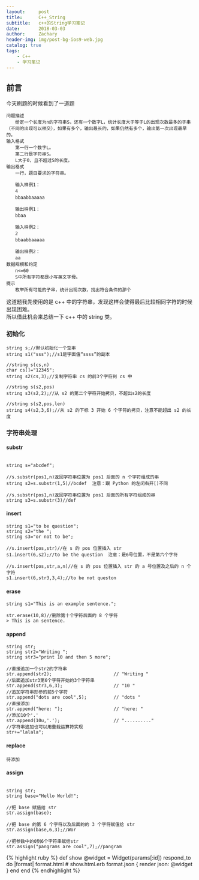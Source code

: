 ```yaml
---
layout:     post
title:      C++_String
subtitle:   c++的String学习笔记
date:       2018-03-03
author:     Zachary
header-img: img/post-bg-ios9-web.jpg
catalog: true
tags:
    - C++
    - 学习笔记
---
```


## 前言

今天刷题的时候看到了一道题

```
问题描述
　　给定一个长度为n的字符串S，还有一个数字L，统计长度大于等于L的出现次数最多的子串（不同的出现可以相交），如果有多个，输出最长的，如果仍然有多个，输出第一次出现最早的。
输入格式
　　第一行一个数字L。
　　第二行是字符串S。
　　L大于0，且不超过S的长度。
输出格式
　　一行，题目要求的字符串。

　　输入样例1：
　　4
　　bbaabbaaaaa

　　输出样例1：
　　bbaa

　　输入样例2：
　　2
　　bbaabbaaaaa

　　输出样例2：
　　aa
数据规模和约定
　　n<=60
　　S中所有字符都是小写英文字母。
提示
　　枚举所有可能的子串，统计出现次数，找出符合条件的那个
```

这道题我先使用的是 c++ 中的字符串，发现这样会使得最后比较相同字符的时候出现困难。  
所以借此机会来总结一下 c++ 中的 string 类。

### 初始化

```
string s;//默认初始化一个空串
string s1("sss");//s1是字面值“ssss”的副本

//string s(cs,n)
char cs[]="12345";
string s2(cs,3);//复制字符串 cs 的前3个字符到 cs 中

//string s(s2,pos)
string s3(s2,2);//从 s2 的第二个字符开始拷贝，不超出s2的长度

//string s(s2,pos,len)
string s4(s2,3,6);//从 s2 的下标 3 开始 6 个字符的拷贝，注意不能超出 s2 的长度

```

### 字符串处理

#### substr

```

string s="abcdef";

//s.substr(pos1,n)返回字符串位置为 pos1 后面的 n 个字符组成的串
string s2=s.substr(1,5)//bcdef  注意：跟 Python 的左闭右开[)不同

//s.substr(pos1,n)返回字符串位置为 pos1 后面的所有字符组成的串
string s3=s.substr(3)//def

```

#### insert

```
string s1="to be question";
string s2="the ";
string s3="or not to be";

//s.insert(pos,str)//在 s 的 pos 位置插入 str
s1.insert(6,s2);//to be the question  注意：是6号位置，不是第六个字符

//s.insert(pos,str,a,n)//在 s 的 pos 位置插入 str 的 a 号位置及之后的 n 个字符
s1.insert(6,str3,3,4);//to be not queston

```

#### erase

```
string s1="This is an example sentence.";

str.erase(10,8)//删除第十个字符后面的 8 个字符  
> This is an sentence.

```

#### append

```
string str;
string str2="Writing ";
string str3="print 10 and then 5 more";

//直接追加一个str2的字符串
str.append(str2);                       // "Writing "
//后面追加str3第6个字符开始的3个字符串
str.append(str3,6,3);                   // "10 "
//追加字符串形参的前5个字符
str.append("dots are cool",5);          // "dots "
//直接添加
str.append("here: ");                   // "here: "
//添加10个'.'
str.append(10u,'.');                    // ".........."
//字符串追加也可以用重载运算符实现
str+="lalala";

```

#### replace

```
待添加
```

#### assign

```

string str;
string base="Hello World!";

//把 base 赋值给 str
str.assign(base);

//把 base 的第 6 个字符以及后面的的 3 个字符赋值给 str
str.assign(base,6,3);//Wor

//把参数中的0到6个字符串赋给str
str.assign("pangrams are cool",7);//pangram

```


{% highlight ruby %}
def show
  @widget = Widget(params[:id])
  respond_to do |format|
    format.html # show.html.erb
    format.json { render json: @widget }
  end
end
{% endhighlight %}